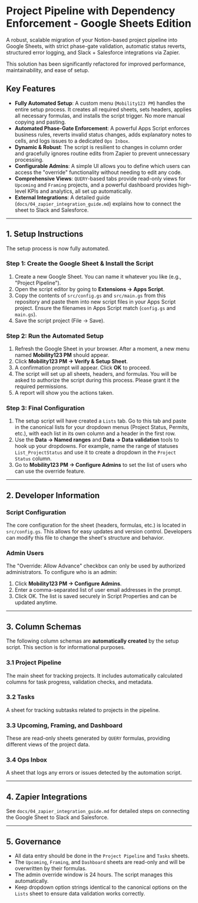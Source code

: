 # Project Pipeline with Dependency Enforcement - Google Sheets Edition

A robust, scalable migration of your Notion-based project pipeline into Google Sheets, with strict phase-gate validation, automatic status reverts, structured error logging, and Slack + Salesforce integrations via Zapier.

This solution has been significantly refactored for improved performance, maintainability, and ease of setup.

## Key Features

- **Fully Automated Setup**: A custom menu (`Mobility123 PM`) handles the entire setup process. It creates all required sheets, sets headers, applies all necessary formulas, and installs the script trigger. No more manual copying and pasting.
- **Automated Phase-Gate Enforcement**: A powerful Apps Script enforces business rules, reverts invalid status changes, adds explanatory notes to cells, and logs issues to a dedicated `Ops Inbox`.
- **Dynamic & Robust**: The script is resilient to changes in column order and gracefully ignores routine edits from Zapier to prevent unnecessary processing.
- **Configurable Admins**: A simple UI allows you to define which users can access the "override" functionality without needing to edit any code.
- **Comprehensive Views**: `QUERY`-based tabs provide read-only views for `Upcoming` and `Framing` projects, and a powerful dashboard provides high-level KPIs and analytics, all set up automatically.
- **External Integrations**: A detailed guide (`docs/04_zapier_integration_guide.md`) explains how to connect the sheet to Slack and Salesforce.

---

## 1. Setup Instructions

The setup process is now fully automated.

### Step 1: Create the Google Sheet & Install the Script
1.  Create a new Google Sheet. You can name it whatever you like (e.g., "Project Pipeline").
2.  Open the script editor by going to **Extensions → Apps Script**.
3.  Copy the contents of `src/config.gs` and `src/main.gs` from this repository and paste them into new script files in your Apps Script project. Ensure the filenames in Apps Script match (`config.gs` and `main.gs`).
4.  Save the script project (File → Save).

### Step 2: Run the Automated Setup
1.  Refresh the Google Sheet in your browser. After a moment, a new menu named **Mobility123 PM** should appear.
2.  Click **Mobility123 PM → Verify & Setup Sheet**.
3.  A confirmation prompt will appear. Click **OK** to proceed.
4.  The script will set up all sheets, headers, and formulas. You will be asked to authorize the script during this process. Please grant it the required permissions.
5.  A report will show you the actions taken.

### Step 3: Final Configuration
1.  The setup script will have created a `Lists` tab. Go to this tab and paste in the canonical lists for your dropdown menus (Project Status, Permits, etc.), with each list in its own column and a header in the first row.
2.  Use the **Data → Named ranges** and **Data → Data validation** tools to hook up your dropdowns. For example, name the range of statuses `List_ProjectStatus` and use it to create a dropdown in the `Project Status` column.
3.  Go to **Mobility123 PM → Configure Admins** to set the list of users who can use the override feature.

---

## 2. Developer Information

### Script Configuration
The core configuration for the sheet (headers, formulas, etc.) is located in `src/config.gs`. This allows for easy updates and version control. Developers can modify this file to change the sheet's structure and behavior.

### Admin Users
The "Override: Allow Advance" checkbox can only be used by authorized administrators. To configure who is an admin:
1.  Click **Mobility123 PM → Configure Admins**.
2.  Enter a comma-separated list of user email addresses in the prompt.
3.  Click OK. The list is saved securely in Script Properties and can be updated anytime.

---

## 3. Column Schemas

The following column schemas are **automatically created** by the setup script. This section is for informational purposes.

### 3.1 Project Pipeline
The main sheet for tracking projects. It includes automatically calculated columns for task progress, validation checks, and metadata.

### 3.2 Tasks
A sheet for tracking subtasks related to projects in the pipeline.

### 3.3 Upcoming, Framing, and Dashboard
These are read-only sheets generated by `QUERY` formulas, providing different views of the project data.

### 3.4 Ops Inbox
A sheet that logs any errors or issues detected by the automation script.

---

## 4. Zapier Integrations

See `docs/04_zapier_integration_guide.md` for detailed steps on connecting the Google Sheet to Slack and Salesforce.

---

## 5. Governance

-   All data entry should be done in the `Project Pipeline` and `Tasks` sheets.
-   The `Upcoming`, `Framing`, and `Dashboard` sheets are read-only and will be overwritten by their formulas.
-   The admin override window is 24 hours. The script manages this automatically.
-   Keep dropdown option strings identical to the canonical options on the `Lists` sheet to ensure data validation works correctly.
